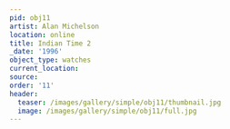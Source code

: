 ```yaml
---
pid: obj11
artist: Alan Michelson
location: online
title: Indian Time 2
_date: '1996'
object_type: watches
current_location:
source:
order: '11'
header:
  teaser: /images/gallery/simple/obj11/thumbnail.jpg
  image: /images/gallery/simple/obj11/full.jpg
---
```

